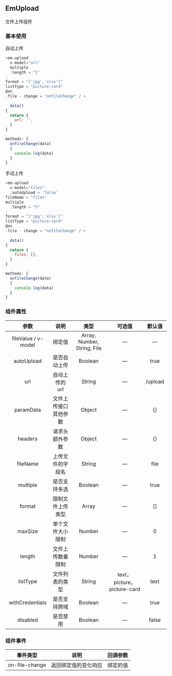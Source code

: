 ## EmUpload

文件上传组件

### 基本使用

自动上传

````javascript
<em-upload
  v-model="url"
  multiple
  :length = "1"
:
format = "['jpg','xlsx']"
listType = "picture-card"
@on
-file - change = "onfileChange" / >
  
  data()
{
  return {
    url: '',
  }
}

methods: {
  onfileChange(data)
  {
    console.log(data)
  }
}
````

手动上传

````javascript
<em-upload
  v-model="files"
  :autoUpload = 'false'
fileName = "files"
multiple
  :length = "5"
:
format = "['jpg','xlsx']"
listType = "picture-card"
@on
-file - change = "onfileChange" / >
  
  data()
{
  return {
    files: [],
  }
}

methods: {
  onfileChange(data)
  {
    console.log(data)
  }
}
````

### 组件属性

|         参数          |     说明     |             类型              |            可选值            |   默认值   |
|:-------------------:|:----------:|:---------------------------:|:-------------------------:|:-------:|
| fileValue / v-model |    绑定值     | Array, Number, String, File |             —             |    —    |
|     autoUpload      |   是否自动上传   |           Boolean           |             —             |  true   |
|         url         |  自动上传的url  |           String            |             —             | /upload |
|      paramData      | 文件上传接口其他参数 |           Object            |             —             |   {}    |
|       headers       |  请求头额外参数   |           Object            |             —             |   {}    |
|      fileName       |  上传文件的字段名  |           String            |             —             |  file   |
|      multiple       |   是否支持多选   |           Boolean           |             —             |  true   |
|       format        |  限制文件上传类型  |            Array            |             —             |   []    |
|       maxSize       |  单个文件大小限制  |           Number            |             —             |    0    |
|       length        |  文件上传数量限制  |           Number            |             —             |    1    |
|      listType       |  文件列表的类型   |           String            | text，picture，picture-card |  text   |
|   withCredentials   |   是否支持跨域   |           Boolean           |             —             |  true   |
|      disabled       |    是否禁用    |           Boolean           |             —             |  false  |

### 组件事件

|      事件类型      |     说明     | 回调参数 |
|:--------------:|:----------:|:----:|
| on-file-change | 返回绑定值的变化响应 | 绑定的值 |

